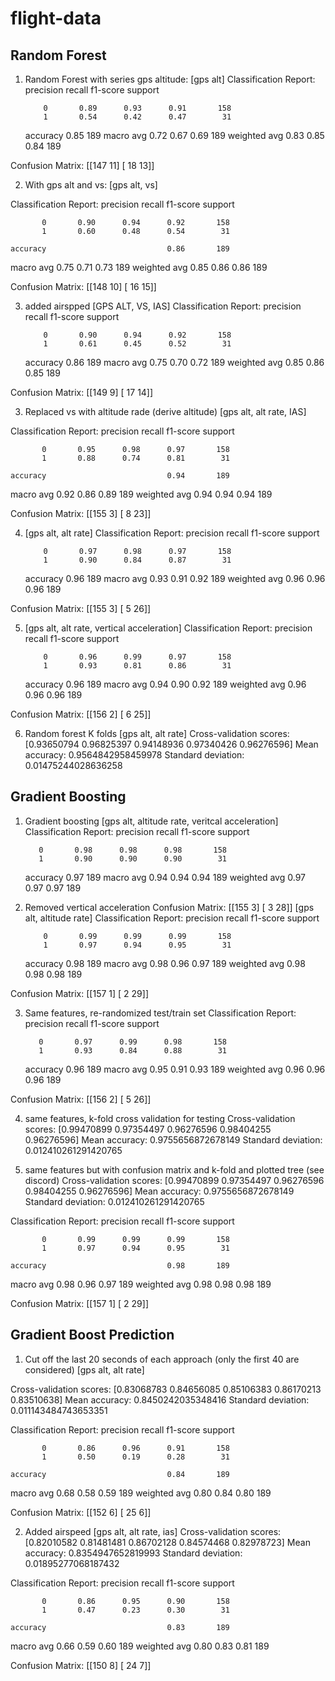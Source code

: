 # flight-data
## Random Forest
1. Random Forest with series gps altitude:
[gps alt]
Classification Report:
              precision    recall  f1-score   support

           0       0.89      0.93      0.91       158
           1       0.54      0.42      0.47        31

    accuracy                           0.85       189
   macro avg       0.72      0.67      0.69       189
weighted avg       0.83      0.85      0.84       189

Confusion Matrix:
[[147  11]
 [ 18  13]]

2. With gps alt and vs:
[gps alt, vs]

Classification Report:
              precision    recall  f1-score   support

           0       0.90      0.94      0.92       158
           1       0.60      0.48      0.54        31

    accuracy                           0.86       189
   macro avg       0.75      0.71      0.73       189
weighted avg       0.85      0.86      0.86       189

Confusion Matrix:
[[148  10]
 [ 16  15]]

3. added airspped
[GPS ALT, VS, IAS]
Classification Report:
              precision    recall  f1-score   support

           0       0.90      0.94      0.92       158
           1       0.61      0.45      0.52        31

    accuracy                           0.86       189
   macro avg       0.75      0.70      0.72       189
weighted avg       0.85      0.86      0.85       189

Confusion Matrix:
[[149   9]
 [ 17  14]]

3. Replaced vs with altitude rade (derive altitude)
[gps alt, alt rate, IAS]

Classification Report:
              precision    recall  f1-score   support

           0       0.95      0.98      0.97       158
           1       0.88      0.74      0.81        31

    accuracy                           0.94       189
   macro avg       0.92      0.86      0.89       189
weighted avg       0.94      0.94      0.94       189


Confusion Matrix:
[[155   3]
 [  8  23]]

4. [gps alt, alt rate]
Classification Report:
              precision    recall  f1-score   support

           0       0.97      0.98      0.97       158
           1       0.90      0.84      0.87        31

    accuracy                           0.96       189
   macro avg       0.93      0.91      0.92       189
weighted avg       0.96      0.96      0.96       189


Confusion Matrix:
[[155   3]
 [  5  26]]

5. [gps alt, alt rate, vertical acceleration]
Classification Report:
              precision    recall  f1-score   support

           0       0.96      0.99      0.97       158
           1       0.93      0.81      0.86        31

    accuracy                           0.96       189
   macro avg       0.94      0.90      0.92       189
weighted avg       0.96      0.96      0.96       189

Confusion Matrix:
[[156   2]
 [  6  25]]

 6. Random forest K folds
 [gps alt, alt rate]
Cross-validation scores: [0.93650794 0.96825397 0.94148936 0.97340426 0.96276596]
Mean accuracy: 0.9564842958459978
Standard deviation: 0.01475244028636258

 ## Gradient Boosting
 1. Gradient boosting
 [gps alt, altitude rate, veritcal acceleration]
 Classification Report:
              precision    recall  f1-score   support

           0       0.98      0.98      0.98       158
           1       0.90      0.90      0.90        31

    accuracy                           0.97       189
   macro avg       0.94      0.94      0.94       189
weighted avg       0.97      0.97      0.97       189

2. Removed vertical acceleration
Confusion Matrix:
[[155   3]
 [  3  28]]
 [gps alt, altitude rate]
 Classification Report:
              precision    recall  f1-score   support

           0       0.99      0.99      0.99       158
           1       0.97      0.94      0.95        31

    accuracy                           0.98       189
   macro avg       0.98      0.96      0.97       189
weighted avg       0.98      0.98      0.98       189

Confusion Matrix:
[[157   1]
 [  2  29]]

 3. Same features, re-randomized test/train set
 Classification Report:
              precision    recall  f1-score   support

           0       0.97      0.99      0.98       158
           1       0.93      0.84      0.88        31

    accuracy                           0.96       189
   macro avg       0.95      0.91      0.93       189
weighted avg       0.96      0.96      0.96       189


Confusion Matrix:
[[156   2]
 [  5  26]]

 4. same features, k-fold cross validation for testing
 Cross-validation scores: [0.99470899 0.97354497 0.96276596 0.98404255 0.96276596]
Mean accuracy: 0.9755656872678149
Standard deviation: 0.012410261291420765

5. same features but with confusion matrix and k-fold and plotted tree (see discord)
Cross-validation scores: [0.99470899 0.97354497 0.96276596 0.98404255 0.96276596]
Mean accuracy: 0.9755656872678149
Standard deviation: 0.012410261291420765

Classification Report:
              precision    recall  f1-score   support

           0       0.99      0.99      0.99       158
           1       0.97      0.94      0.95        31

    accuracy                           0.98       189
   macro avg       0.98      0.96      0.97       189
weighted avg       0.98      0.98      0.98       189


Confusion Matrix:
[[157   1]
 [  2  29]]

## Gradient Boost Prediction
1. Cut off the last 20 seconds of each approach (only the first 40 are considered)
[gps alt, alt rate]

Cross-validation scores: [0.83068783 0.84656085 0.85106383 0.86170213 0.83510638]
Mean accuracy: 0.8450242035348416
Standard deviation: 0.011143484743653351

Classification Report:
              precision    recall  f1-score   support

           0       0.86      0.96      0.91       158
           1       0.50      0.19      0.28        31

    accuracy                           0.84       189
   macro avg       0.68      0.58      0.59       189
weighted avg       0.80      0.84      0.80       189


Confusion Matrix:
[[152   6]
 [ 25   6]]

2. Added airspeed
[gps alt, alt rate, ias]
Cross-validation scores: [0.82010582 0.81481481 0.86702128 0.84574468 0.82978723]
Mean accuracy: 0.8354947652819993
Standard deviation: 0.01895277068187432

Classification Report:
              precision    recall  f1-score   support

           0       0.86      0.95      0.90       158
           1       0.47      0.23      0.30        31

    accuracy                           0.83       189
   macro avg       0.66      0.59      0.60       189
weighted avg       0.80      0.83      0.81       189


Confusion Matrix:
[[150   8]
 [ 24   7]]